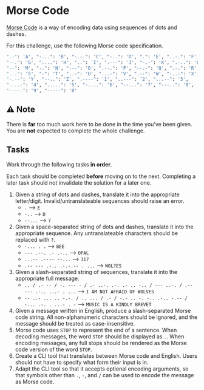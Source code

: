 # Morse Code

[Morse Code](https://en.wikipedia.org/wiki/Morse_code) is a way of encoding data using sequences of dots and dashes.

For this challenge, use the following Morse code specification.

```py
".-": 'A', "-...": 'B', "-.-.": 'C', "-..": 'D', ".": 'E', "..-.": 'F',
"--.": 'G', "....": 'H', "..": 'I', ".---": 'J', "-.-": 'K', ".-..": 'L',
"--": 'M', "-.": 'N', "---": 'O', ".--.": 'P', "--.-": 'Q', ".-.": 'R',
"...": 'S', "-": 'T', "..-": 'U', "...-": 'V', ".--": 'W', "-..-": 'X',
"-.--": 'Y', "--..": 'Z', ".----": '1', "..---": '2', "...--": '3',
"....-": '4', ".....": '5', "-....": '6', "--...": '7', "---..": '8',
"----.": '9', "-----": '0'
```

## ⚠️ Note

There is **far** too much work here to be done in the time you've been given. You are **not** expected to complete the whole challenge. 

## Tasks

Work through the following tasks **in order**. 

Each task should be completed **before** moving on to the next. Completing a later task should not invalidate the solution for a later one.

1. Given a string of dots and dashes, translate it into the appropriate letter/digit. Invalid/untranslateable sequences should raise an error.
    - `.` --> `E`
    - `-..` --> `D`
    - `--...` --> `7`
2. Given a space-separated string of dots and dashes, translate it into the appropriate sequence. Any untranslateable characters should be replaced with `?`.
    - `-... . .` --> `BEE`
    - `--- .--. .- .-..` --> `OPAL`
    - `...-- .---- --...` --> `317`
    - `.-- --- .-.. .-.-.-- . ...` --> `WOL?ES`
3. Given a slash-separated string of sequences, translate it into the appropriate full message.
    - `.. / .- -- / -. --- - / .- ..-. .-. .- .. -.. / --- ..-. / .-- --- .-.. ...- . ...` --> `I AM NOT AFRAID OF WOLVES`
    - `-- ..- ... .. -.-. / .. ... / .- / -.- .. -. -.. .-.. -.-- / -... .-. . ...- . -` --> `MUSIC IS A KINDLY BREVET`
4. Given a message written in English, produce a slash-separated Morse code string. All non-alphanumeric characters should be ignored, and the message should be treated as case-insensitive.
5. Morse code uses `STOP` to represent the end of a sentence. When decoding messages, the word `STOP` should be displayed as `.`. When encoding messages, any full stops should be rendered as the Morse code version of the word `STOP`.
6. Create a CLI tool that translates between Morse code and English. Users should not have to specify what form their input is in.
7. Adapt the CLI tool so that it accepts optional encoding arguments, so that symbols other than `.`, `-`, and `/` can be used to encode the message as Morse code.
